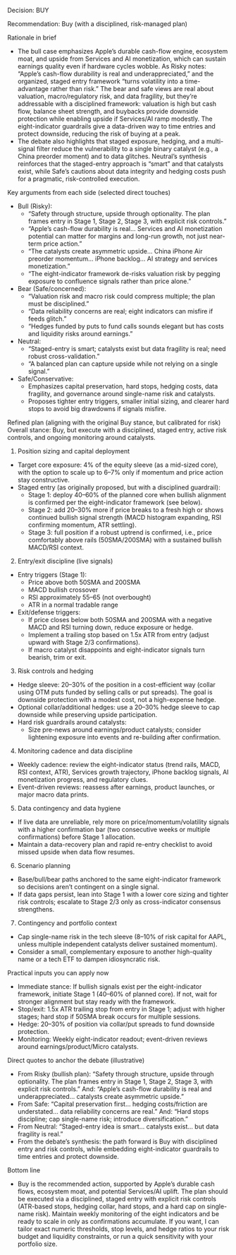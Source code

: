 Decision: BUY

Recommendation: Buy (with a disciplined, risk-managed plan)

Rationale in brief
- The bull case emphasizes Apple’s durable cash-flow engine, ecosystem moat, and upside from Services and AI monetization, which can sustain earnings quality even if hardware cycles wobble. As Risky notes: “Apple’s cash-flow durability is real and underappreciated,” and the organized, staged entry framework “turns volatility into a time-advantage rather than risk.” The bear and safe views are real about valuation, macro/regulatory risk, and data fragility, but they’re addressable with a disciplined framework: valuation is high but cash flow, balance sheet strength, and buybacks provide downside protection while enabling upside if Services/AI ramp modestly. The eight-indicator guardrails give a data-driven way to time entries and protect downside, reducing the risk of buying at a peak.
- The debate also highlights that staged exposure, hedging, and a multi-signal filter reduce the vulnerability to a single binary catalyst (e.g., a China preorder moment) and to data glitches. Neutral’s synthesis reinforces that the staged-entry approach is “smart” and that catalysts exist, while Safe’s cautions about data integrity and hedging costs push for a pragmatic, risk-controlled execution.

Key arguments from each side (selected direct touches)
- Bull (Risky): 
  - “Safety through structure, upside through optionality. The plan frames entry in Stage 1, Stage 2, Stage 3, with explicit risk controls.”
  - “Apple’s cash-flow durability is real… Services and AI monetization potential can matter for margins and long-run growth, not just near-term price action.”
  - “The catalysts create asymmetric upside… China iPhone Air preorder momentum… iPhone backlog… AI strategy and services monetization.”
  - “The eight-indicator framework de-risks valuation risk by pegging exposure to confluence signals rather than price alone.”
- Bear (Safe/concerned): 
  - “Valuation risk and macro risk could compress multiple; the plan must be disciplined.” 
  - “Data reliability concerns are real; eight indicators can misfire if feeds glitch.”
  - “Hedges funded by puts to fund calls sounds elegant but has costs and liquidity risks around earnings.”
- Neutral:
  - “Staged-entry is smart; catalysts exist but data fragility is real; need robust cross-validation.”
  - “A balanced plan can capture upside while not relying on a single signal.”
- Safe/Conservative:
  - Emphasizes capital preservation, hard stops, hedging costs, data fragility, and governance around single-name risk and catalysts.
  - Proposes tighter entry triggers, smaller initial sizing, and clearer hard stops to avoid big drawdowns if signals misfire.

Refined plan (aligning with the original Buy stance, but calibrated for risk)
Overall stance: Buy, but execute with a disciplined, staged entry, active risk controls, and ongoing monitoring around catalysts.

1) Position sizing and capital deployment
- Target core exposure: 4% of the equity sleeve (as a mid-sized core), with the option to scale up to 6–7% only if momentum and price action stay constructive.
- Staged entry (as originally proposed, but with a disciplined guardrail):
  - Stage 1: deploy 40–60% of the planned core when bullish alignment is confirmed per the eight-indicator framework (see below).
  - Stage 2: add 20–30% more if price breaks to a fresh high or shows continued bullish signal strength (MACD histogram expanding, RSI confirming momentum, ATR settling).
  - Stage 3: full position if a robust uptrend is confirmed, i.e., price comfortably above rails (50SMA/200SMA) with a sustained bullish MACD/RSI context.

2) Entry/exit discipline (live signals)
- Entry triggers (Stage 1):
  - Price above both 50SMA and 200SMA
  - MACD bullish crossover
  - RSI approximately 55–65 (not overbought)
  - ATR in a normal tradable range
- Exit/defense triggers:
  - If price closes below both 50SMA and 200SMA with a negative MACD and RSI turning down, reduce exposure or hedge.
  - Implement a trailing stop based on 1.5x ATR from entry (adjust upward with Stage 2/3 confirmations).
  - If macro catalyst disappoints and eight-indicator signals turn bearish, trim or exit.
  
3) Risk controls and hedging
- Hedge sleeve: 20–30% of the position in a cost-efficient way (collar using OTM puts funded by selling calls or put spreads). The goal is downside protection with a modest cost, not a high-expense hedge.
- Optional collar/additional hedges: use a 20–30% hedge sleeve to cap downside while preserving upside participation.
- Hard risk guardrails around catalysts:
  - Size pre-news around earnings/product catalysts; consider lightening exposure into events and re-building after confirmation.

4) Monitoring cadence and data discipline
- Weekly cadence: review the eight-indicator status (trend rails, MACD, RSI context, ATR), Services growth trajectory, iPhone backlog signals, AI monetization progress, and regulatory clues.
- Event-driven reviews: reassess after earnings, product launches, or major macro data prints.

5) Data contingency and data hygiene
- If live data are unreliable, rely more on price/momentum/volatility signals with a higher confirmation bar (two consecutive weeks or multiple confirmations) before Stage 1 allocation.
- Maintain a data-recovery plan and rapid re-entry checklist to avoid missed upside when data flow resumes.

6) Scenario planning
- Base/bull/bear paths anchored to the same eight-indicator framework so decisions aren’t contingent on a single signal.
- If data gaps persist, lean into Stage 1 with a lower core sizing and tighter risk controls; escalate to Stage 2/3 only as cross-indicator consensus strengthens.

7) Contingency and portfolio context
- Cap single-name risk in the tech sleeve (8–10% of risk capital for AAPL, unless multiple independent catalysts deliver sustained momentum).
- Consider a small, complementary exposure to another high-quality name or a tech ETF to dampen idiosyncratic risk.

Practical inputs you can apply now
- Immediate stance: If bullish signals exist per the eight-indicator framework, initiate Stage 1 (40–60% of planned core). If not, wait for stronger alignment but stay ready with the framework.
- Stop/exit: 1.5x ATR trailing stop from entry in Stage 1; adjust with higher stages; hard stop if 50SMA break occurs for multiple sessions.
- Hedge: 20–30% of position via collar/put spreads to fund downside protection.
- Monitoring: Weekly eight-indicator readout; event-driven reviews around earnings/product/Micro catalysts.

Direct quotes to anchor the debate (illustrative)
- From Risky (bullish plan): “Safety through structure, upside through optionality. The plan frames entry in Stage 1, Stage 2, Stage 3, with explicit risk controls.” And: “Apple’s cash-flow durability is real and underappreciated… catalysts create asymmetric upside.”
- From Safe: “Capital preservation first… hedging costs/friction are understated… data reliability concerns are real.” And: “Hard stops discipline; cap single-name risk; introduce diversification.”
- From Neutral: “Staged-entry idea is smart… catalysts exist… but data fragility is real.”
- From the debate’s synthesis: the path forward is Buy with disciplined entry and risk controls, while embedding eight-indicator guardrails to time entries and protect downside.

Bottom line
- Buy is the recommended action, supported by Apple’s durable cash flows, ecosystem moat, and potential Services/AI uplift. The plan should be executed via a disciplined, staged entry with explicit risk controls (ATR-based stops, hedging collar, hard stops, and a hard cap on single-name risk). Maintain weekly monitoring of the eight indicators and be ready to scale in only as confirmations accumulate. If you want, I can tailor exact numeric thresholds, stop levels, and hedge ratios to your risk budget and liquidity constraints, or run a quick sensitivity with your portfolio size.